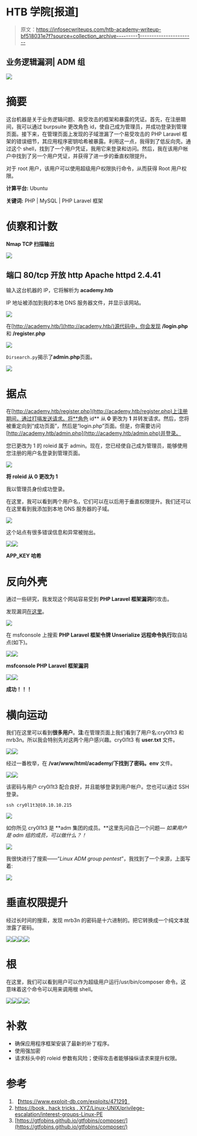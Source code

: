 # HTB 学院[报道]

> 原文：<https://infosecwriteups.com/htb-academy-writeup-bf518031e7f?source=collection_archive---------1----------------------->

## 业务逻辑漏洞| ADM 组

![](img/844253516e80c41434420d15fcf9794b.png)

# 摘要

这台机器是关于业务逻辑问题、易受攻击的框架和暴露的凭证。首先，在注册期间，我可以通过 burpsuite 更改角色 id，使自己成为管理员，并成功登录到管理页面。接下来，在管理页面上发现的子域泄漏了一个易受攻击的 PHP Laravel 框架的错误细节，其应用程序密钥哈希被暴露。利用这一点，我得到了低反向壳。通过这个 shell，找到了一个用户凭证，我用它来登录和访问。然后，我在该用户帐户中找到了另一个用户凭证，并获得了进一步的垂直权限提升。

对于 root 用户，该用户可以使用超级用户权限执行命令，从而获得 Root 用户权限。

**计算平台:** Ubuntu

**关键词:** PHP | MySQL | PHP Laravel 框架

# 侦察和计数

**Nmap TCP 扫描输出**

![](img/dec4c4c46a02c75a0bfe58db6f8cb057.png)

## 端口 80/tcp 开放 http Apache httpd 2.4.41

输入这台机器的 IP，它将解析为 **academy.htb**

IP 地址被添加到我的本地 DNS 服务器文件，并显示该网站。

![](img/8c44283e23d800b2c28add3e92b66026.png)

在[http://academy.htb/](http://academy.htb/)源代码中，你会发现 **/login.php** 和 **/register.php**

![](img/aa6a99561263c7ee836ed03bc26f94ad.png)

`Dirsearch.py`揭示了**admin.php**页面。

![](img/03f14c784d4840f54e807a46a5ed363c.png)

# 据点

在[http://academy.htb/register.php](http://academy.htb/register.php)上注册期间，通过打嗝发送请求。将**角色 id** 从 **0** 更改为 **1** 并转发请求。然后，您将被重定向到“成功页面”，然后是“login.php”页面。但是，你需要访问[http://academy.htb/admin.php](http://academy.htb/admin.php)并登录。

您已更改为 1 的 roleid 属于 admin。现在，您已经使自己成为管理员，能够使用您注册的用户名登录到管理页面。

![](img/082b99318eadab47d5b173797538c9a4.png)

**将 roleid 从 0 更改为 1**

我以管理员身份成功登录。

在这里，我可以看到两个用户名，它们可以在以后用于垂直权限提升。我们还可以在这里看到我添加到本地 DNS 服务器的子域。

![](img/1b261abcf359173c3b5d467d1e058463.png)

这个站点有很多错误信息和异常被抛出。

![](img/28349c85a2e0a9beba28408d6dd1cab1.png)![](img/5626524b428123d0202aebc1186ee036.png)

**APP_KEY 哈希**

# 反向外壳

通过一些研究，我发现这个网站容易受到 **PHP Laravel 框架漏洞**的攻击。

发现漏洞[在这里](https://www.exploit-db.com/exploits/47129)。

![](img/7d8c6729633b8a885aa9efd38ec55113.png)

在 msfconsole 上搜索 **PHP Laravel 框架令牌 Unserialize 远程命令执行**取自站点(如下)。

![](img/562043985ad986422a91d1922998d474.png)![](img/7cc76c31a9310d8683553271a6bb23a7.png)

**msfconsole PHP Laravel 框架漏洞**

![](img/8425fd776079fe6670adc9c013f5d3f7.png)![](img/f6943d685893507ee345477522b8b114.png)

**成功！！！**

# 横向运动

我们在这里可以看到**很多用户**。**注**:在管理页面上我们看到了用户名:cry0l1t3 和 mrb3n。所以我会特别先对这两个用户感兴趣。cry0l1t3 有 **user.txt** 文件。

![](img/3d59401510f4be6652805bcd6dae2152.png)![](img/758ac354d4d2b5b93ab5bea64482573e.png)

经过一番枚举，在 **/var/www/html/academy/下找到了密码。env** 文件。

![](img/20806069a47665ade990ee2d2e9f4b73.png)![](img/6e3d10a70671816606d39a1e71de23b7.png)

该密码与用户 cry0l1t3 配合良好，并且能够登录到用户帐户。您也可以通过 SSH 登录。

`ssh cry0l1t3@10.10.10.215`

![](img/b7bc0aba0df44697addd103f36da84cd.png)

如你所见 cry0l1t3 是 **adm 集团的成员。**这里先问自己一个问题— *如果用户是 adm 组的成员，可以做什么？！*

![](img/221fe19b911c5c74a441d770e050715a.png)

我很快进行了搜索——“*Linux ADM group pentest*”，我找到了一个来源，上面写着:

![](img/c9a7d413118123c8892f0d5049e0b648.png)

# 垂直权限提升

经过长时间的搜索，发现 mrb3n 的密码是十六进制的。把它转换成一个纯文本就泄露了密码。

![](img/53236fbc21df2d33b41a803eef3daf6d.png)![](img/48b579a4e19f96db9fff5b3c608d1f97.png)![](img/a66f1870f6a2cc9a72c7886bb4ef4046.png)![](img/1eb75699265f80c7244746a2dfa6b9a4.png)

# 根

在这里，我们可以看到用户可以作为超级用户运行/usr/bin/composer 命令。这意味着这个命令可以用来调用根 shell。

![](img/13dd27d22401b4de859d15ab6985a652.png)![](img/c7bf3aa93c669a577ca0d6b0eb5cbb65.png)![](img/7b8bcd5b32eeac1e9ca8840e26e70213.png)![](img/9ac18e657c2ada9a2c186cb6c0ee0deb.png)

# 补救

*   确保应用程序框架安装了最新的补丁程序。
*   使用强加密
*   请求标头中的 roleid 参数有风险；使得攻击者能够操纵请求来提升权限。

# 参考

1.  【https://www.exploit-db.com/exploits/47129】
2.  [https://book . hack tricks . XYZ/Linux-UNIX/privilege-escalation/interest-groups-Linux-PE](https://book.hacktricks.xyz/linux-unix/privilege-escalation/interesting-groups-linux-pe)
3.  [https://gtfobins.github.io/gtfobins/composer/](https://gtfobins.github.io/gtfobins/composer/)